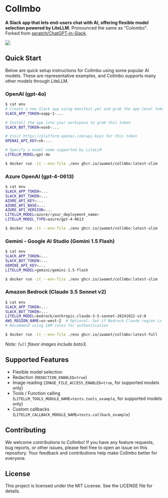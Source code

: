# Collmbo

**A Slack app that lets end-users chat with AI, offering flexible model selection powered by LiteLLM.** Pronounced the same as "Colombo". Forked from [seratch/ChatGPT-in-Slack](https://github.com/seratch/ChatGPT-in-Slack).

![](https://github.com/user-attachments/assets/fc078de0-406e-4d4d-abb1-f6e30a0dbeab)

## Quick Start

Below are quick setup instructions for Collmbo using some popular AI models. These are representative examples, and Collmbo supports many other models through LiteLLM.

### OpenAI (gpt-4o)

```sh
$ cat env
# Create a new Slack app using manifest.yml and grab the app-level token
SLACK_APP_TOKEN=xapp-1-...

# Install the app into your workspace to grab this token
SLACK_BOT_TOKEN=xoxb-...

# Visit https://platform.openai.com/api-keys for this token
OPENAI_API_KEY=sk-...

# Specify a model name supported by LiteLLM
LITELLM_MODEL=gpt-4o

$ docker run -it --env-file ./env ghcr.io/iwamot/collmbo:latest-slim
```

### Azure OpenAI (gpt-4-0613)

```sh
$ cat env
SLACK_APP_TOKEN=...
SLACK_BOT_TOKEN=...
AZURE_API_KEY=...
AZURE_API_BASE=...
AZURE_API_VERSION=...
LITELLM_MODEL=azure/<your_deployment_name>
LITELLM_MODEL_TYPE=azure/gpt-4-0613

$ docker run -it --env-file ./env ghcr.io/iwamot/collmbo:latest-slim
```

### Gemini - Google AI Studio (Gemini 1.5 Flash)

```sh
$ cat env
SLACK_APP_TOKEN=...
SLACK_BOT_TOKEN=...
GEMINI_API_KEY=...
LITELLM_MODEL=gemini/gemini-1.5-flash

$ docker run -it --env-file ./env ghcr.io/iwamot/collmbo:latest-slim
```

### Amazon Bedrock (Claude 3.5 Sonnet v2)

```sh
$ cat env
SLACK_APP_TOKEN=...
SLACK_BOT_TOKEN=...
LITELLM_MODEL=bedrock/anthropic.claude-3-5-sonnet-20241022-v2:0
AWS_REGION_NAME=us-west-2  # Optional: Set if Bedrock Claude region is different from application region
# Recommend using IAM roles for authentication

$ docker run -it --env-file ./env ghcr.io/iwamot/collmbo:latest-full
```

*Note: `full` flavor images include boto3.*

## Supported Features

- Flexible model selection
- Redaction (`REDACTION_ENABLED=true`)
- Image reading (`IMAGE_FILE_ACCESS_ENABLED=true`, for supported models only)
- Tools / Function calling (`LITELLM_TOOLS_MODULE_NAME=tests.tools_example`, for supported models only)
- Custom callbacks (`LITELLM_CALLBACK_MODULE_NAME=tests.callback_example`)

## Contributing

We welcome contributions to Collmbo! If you have any feature requests, bug reports, or other issues, please feel free to open an issue on this repository. Your feedback and contributions help make Collmbo better for everyone.

## License

This project is licensed under the MIT License. See the LICENSE file for details.
